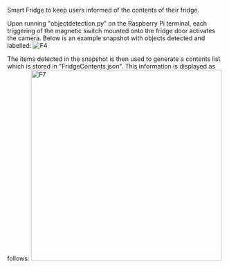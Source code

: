 Smart Fridge to keep users informed of the contents of their fridge. 

Upon running "objectdetection.py" on the Raspberry Pi terminal, each triggering of the magnetic switch mounted onto the fridge door activates the camera. Below is an example snapshot with objects detected and labelled:
![F4](https://github.com/eceerkan/Smart-Fridge/assets/105375774/97a04bf2-a8e5-45d4-bf5d-632333eca49a)

The items detected in the snapshot is then used to generate a contents list which is stored in "FridgeContents.json". This information is displayed as follows:
<img width="441" alt="F7" src="https://github.com/eceerkan/Smart-Fridge/assets/105375774/e11714a7-d515-47d1-9a30-9b7a303504ad">

